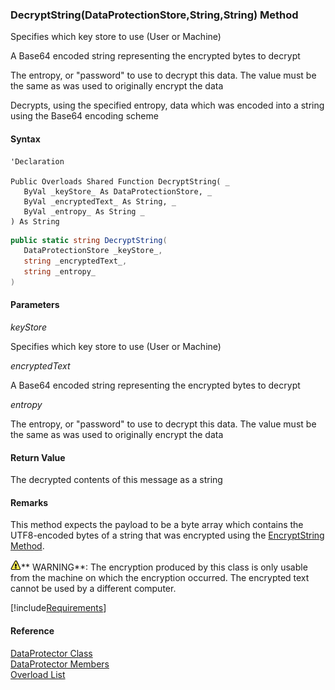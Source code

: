﻿### DecryptString(DataProtectionStore,String,String) Method

Specifies which key store to use (User or Machine)

A Base64 encoded string representing the encrypted bytes to decrypt

The entropy, or "password" to use to decrypt this data. The value must be the same as was used to originally encrypt the data

Decrypts, using the specified entropy, data which was encoded into a string using the Base64 encoding scheme

#### Syntax

```vbnet
'Declaration

Public Overloads Shared Function DecryptString( _
   ByVal _keyStore_ As DataProtectionStore, _
   ByVal _encryptedText_ As String, _
   ByVal _entropy_ As String _
) As String
```

```csharp
public static string DecryptString( 
   DataProtectionStore _keyStore_,
   string _encryptedText_,
   string _entropy_
)
```

#### Parameters

_keyStore_

Specifies which key store to use (User or Machine)

_encryptedText_

A Base64 encoded string representing the encrypted bytes to decrypt

_entropy_

The entropy, or "password" to use to decrypt this data. The value must be the same as was used to originally encrypt the data

#### Return Value

The decrypted contents of this message as a string

#### Remarks

This method expects the payload to be a byte array which contains the UTF8-encoded bytes of a string that was encrypted using the [EncryptString Method](FChoice.Common~FChoice.Common.DataProtector~EncryptString.md).

![warning](/images/warning.gif)** WARNING**:  The encryption produced by this class is only usable from the machine on which the encryption occurred. The encrypted text cannot be used by a different computer.

[!include[Requirements](../partials/requirements.md)]

#### Reference

[DataProtector Class](FChoice.Common~FChoice.Common.DataProtector.md)  
[DataProtector Members](FChoice.Common~FChoice.Common.DataProtector_members.md)  
[Overload List](FChoice.Common~FChoice.Common.DataProtector~DecryptString.md)
